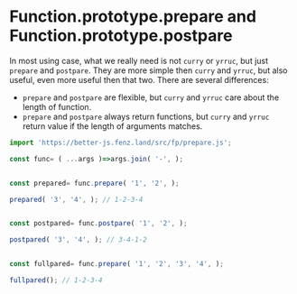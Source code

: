 # Function.prototype.prepare and Function.prototype.postpare

In most using case, what we really need is not `curry` or `yrruc`, but just `prepare` and `postpare`. 
They are more simple then `curry` and `yrruc`, but also useful, even more useful then that two. 
There are several differences:
* `prepare` and `postpare` are flexible, but `curry` and `yrruc` care about the length of function. 
* `prepare` and `postpare` always return functions, but `curry` and `yrruc` return value if the length of arguments matches. 

```javascript
import 'https://better-js.fenz.land/src/fp/prepare.js';

const func= ( ...args )=>args.join( '-', );


const prepared= func.prepare( '1', '2', );

prepared( '3', '4', ); // 1-2-3-4


const postpared= func.postpare( '1', '2', );

postpared( '3', '4', ); // 3-4-1-2


const fullpared= func.prepare( '1', '2', '3', '4', );

fullpared(); // 1-2-3-4
```

